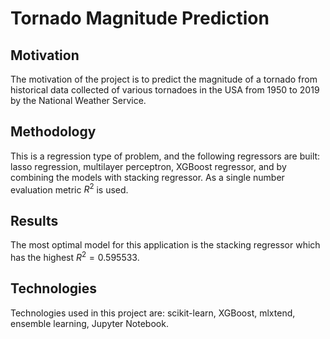 # Tornado Magnitude Prediction

## Motivation
The motivation of the project is to predict the magnitude of a tornado from historical data collected of various tornadoes in the USA from 1950 to 2019 by the National Weather Service.

## Methodology
This is a regression type of problem, and the following regressors are built: lasso regression, multilayer perceptron, XGBoost regressor, and by combining the models with stacking regressor. As a single number evaluation metric $R^2$ is used.

## Results
The most optimal model for this application is the stacking regressor which has the highest $R^2=0.595533$.

## Technologies
Technologies used in this project are: scikit-learn, XGBoost, mlxtend, ensemble learning, Jupyter Notebook.
